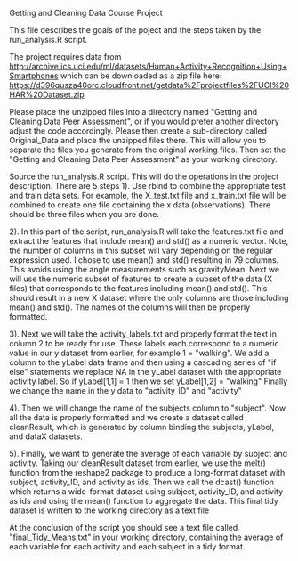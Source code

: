 Getting and Cleaning Data Course Project

This file describes the goals of the poject and the steps taken by the run_analysis.R script. 

The project requires data from 
http://archive.ics.uci.edu/ml/datasets/Human+Activity+Recognition+Using+Smartphones 
which can be downloaded as a zip file here: 
https://d396qusza40orc.cloudfront.net/getdata%2Fprojectfiles%2FUCI%20HAR%20Dataset.zip 

Please place the unzipped files into a directory named "Getting and Cleaning Data Peer Assessment", 
or if you would prefer another directory adjust the code accordingly. Please then create a sub-directory called Original_Data and place the unzipped files there. This will allow you to separate the files you generate from the original working files. Then set the "Getting and Cleaning Data Peer Assessment" as your working directory. 

Source the run_analysis.R script. This will do the operations in the project description. There are 5 steps
  1). Use rbind to combine the appropriate test and train data sets. For example, the X_test.txt file and x_train.txt file will be combined to create one file containing the x data (observations). There should be three files when you are done. 
  
  2). In this part of the script, run_analysis.R will take the features.txt file and extract the features that include mean() and std() as a numeric vector. Note, the number of columns in this subset will vary depending on the regular expression used. I chose to use mean() and std() resulting in 79 columns. This avoids using the angle measurements such as gravityMean. 
Next we will use the numeric subset of features to create a subset of the data (X files) that corresponds to the features including mean() and std(). This should result in a new X dataset where the only columns are those including mean() and std(). The names of the columns will then be properly formatted. 

  3). Next we will take the activity_labels.txt and properly format the text in column 2 to be ready for use. These labels each correspond to a numeric value in our y dataset from earlier, for example 1 = "walking". We add a column to the yLabel data frame and then using a cascading series of "if else" statements we replace NA in the yLabel dataset with the appropriate activity label. So if yLabel[1,1] = 1 then we set yLabel[1,2] = "walking" Finally we change the name in the y data to "activity_ID" and "activity"
  
  4). Then we will change the name of the subjects column to "subject". Now all the data is properly formatted and we create a dataset called cleanResult, which is generated by column binding the subjects, yLabel, and dataX datasets. 
  
  5). Finally, we want to generate the average of each variable by subject and activity. Taking our cleanResult dataset from earlier, we use the melt() function from the reshape2 package to produce a long-format dataset with subject, activity_ID, and activity as ids. Then we call the dcast() function which returns a wide-format dataset using subject, activity_ID, and activity as ids and using the mean() function to aggregate the data. This final tidy dataset is written to the working directory as a text file
  
At the conclusion of the script you should see a text file called "final_Tidy_Means.txt" in your working directory, containing the average of each variable for each activity and each subject in a tidy format. 